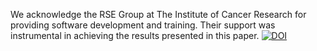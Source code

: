 We acknowledge the RSE Group at The Institute of Cancer Research for providing software development and training. Their support was instrumental in achieving the results presented in this paper. [![DOI](https://zenodo.org/badge/755024489.svg)](https://zenodo.org/doi/10.5281/zenodo.10638989) 
